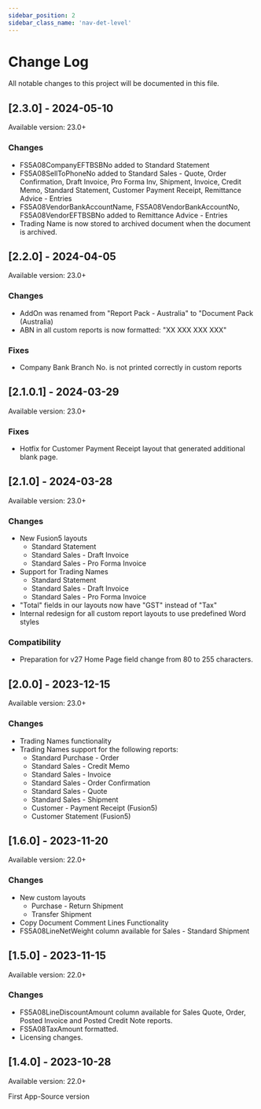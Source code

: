 ```yaml
---
sidebar_position: 2
sidebar_class_name: 'nav-det-level'
---
```


# Change Log
All notable changes to this project will be documented in this file.
 
## [2.3.0] - 2024-05-10
  
Available version: 23.0+

### Changes
- FS5A08CompanyEFTBSBNo added to Standard Statement
- FS5A08SellToPhoneNo added to Standard Sales - Quote, Order Confirmation, Draft Invoice, Pro Forma Inv, Shipment, Invoice, Credit Memo, Standard Statement, Customer Payment Receipt, Remittance Advice - Entries
- FS5A08VendorBankAccountName, FS5A08VendorBankAccountNo, FS5A08VendorEFTBSBNo added to Remittance Advice - Entries
- Trading Name is now stored to archived document when the document is archived.

## [2.2.0] - 2024-04-05
  
Available version: 23.0+

### Changes
- AddOn was renamed from "Report Pack - Australia" to "Document Pack (Australia)
- ABN in all custom reports is now formatted: "XX XXX XXX XXX"

### Fixes
- Company Bank Branch No. is not printed correctly in custom reports

## [2.1.0.1] - 2024-03-29
  
Available version: 23.0+

### Fixes
- Hotfix for Customer Payment Receipt layout that generated additional blank page.

## [2.1.0] - 2024-03-28
  
Available version: 23.0+

### Changes
- New Fusion5 layouts
  - Standard Statement
  - Standard Sales - Draft Invoice
  - Standard Sales - Pro Forma Invoice
- Support for Trading Names
  - Standard Statement
  - Standard Sales - Draft Invoice
  - Standard Sales - Pro Forma Invoice
- "Total" fields in our layouts now have "GST" instead of "Tax"
- Internal redesign for all custom report layouts to use predefined Word styles

### Compatibility
- Preparation for v27 Home Page field change from 80 to 255 characters.

## [2.0.0] - 2023-12-15
  
Available version: 23.0+

### Changes
- Trading Names functionality
- Trading Names support for the following reports:
  - Standard Purchase - Order
  - Standard Sales - Credit Memo
  - Standard Sales - Invoice
  - Standard Sales - Order Confirmation
  - Standard Sales - Quote
  - Standard Sales - Shipment
  - Customer - Payment Receipt (Fusion5)
  - Customer Statement (Fusion5)

## [1.6.0] - 2023-11-20
  
Available version: 22.0+

### Changes
- New custom layouts
  - Purchase - Return Shipment
  - Transfer Shipment
- Copy Document Comment Lines Functionality
- FS5A08LineNetWeight column available for Sales - Standard Shipment

## [1.5.0] - 2023-11-15
  
Available version: 22.0+

### Changes
- FS5A08LineDiscountAmount column available for Sales Quote, Order, Posted Invoice and Posted Credit Note reports.
- FS5A08TaxAmount formatted.
- Licensing changes.

## [1.4.0] - 2023-10-28
  
Available version: 22.0+

First App-Source version
